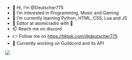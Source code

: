 - 👋 Hi, I’m @Deutscher775
- 👀 I’m interested in Programming, Music and Gaming
- 🌱 I’m currently learning Python, HTML, CSS, Lua and JS
- 💞️ Editor at atomicradio with 💙
- 📫 Reach me on discord
- 👉 Follow me on https://tiktok.com/@deutscher775
- 🤖 Currently working on Guildcord and its API
<a href="https://top.gg/bot/954029576277852181">
  <img src="https://top.gg/api/widget/954029576277852181.svg">
</a>
